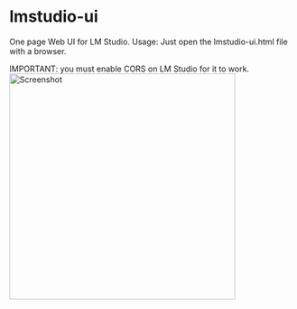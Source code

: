 # lmstudio-ui
One page Web UI for LM Studio. 
Usage: Just open the lmstudio-ui.html file with a browser. 

IMPORTANT: you must enable CORS on LM Studio for it to work. 
[<img src="[/ydx2021/lmstudio-ui/blob/main/lmstuio-settings.png](https://github.com/ydx2021/lmstudio-ui/blob/main/lmstuio-settings.png)" alt="Screenshot" height="400"/>
](https://github.com/ydx2021/lmstudio-ui/blob/main/lmstuio-settings.png)
